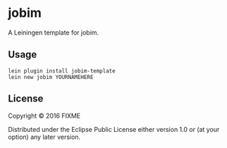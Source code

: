 # jobim

A Leiningen template for jobim.

## Usage

```
lein plugin install jobim-template
lein new jobim YOURNAMEHERE
```


## License

Copyright © 2016 FIXME

Distributed under the Eclipse Public License either version 1.0 or (at
your option) any later version.
